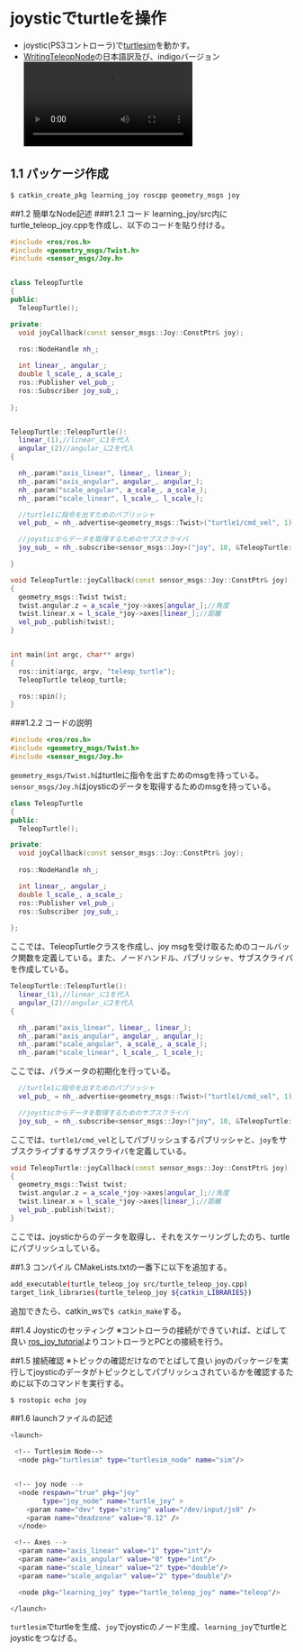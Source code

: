 # joysticでturtleを操作

* joystic(PS3コントローラ)で[turtlesim](http://wiki.ros.org/turtlesim)を動かす。
* [WritingTeleopNode](http://wiki.ros.org/joy/Tutorials/WritingTeleopNode)の日本語訳及び、indigoバージョン
![動画](learning_joy/slomobigsurmp4.mp4)

## 1.1 パッケージ作成
```bash
$ catkin_create_pkg learning_joy roscpp geometry_msgs joy
```

##1.2 簡単なNode記述
###1.2.1 コード
learning_joy/src内にturtle_teleop_joy.cppを作成し、以下のコードを貼り付ける。
```cpp
#include <ros/ros.h>
#include <geometry_msgs/Twist.h>
#include <sensor_msgs/Joy.h>


class TeleopTurtle
{
public:
  TeleopTurtle();

private:
  void joyCallback(const sensor_msgs::Joy::ConstPtr& joy);
  
  ros::NodeHandle nh_;

  int linear_, angular_;
  double l_scale_, a_scale_;
  ros::Publisher vel_pub_;
  ros::Subscriber joy_sub_;
  
};


TeleopTurtle::TeleopTurtle():
  linear_(1),//linear_に1を代入
  angular_(2)//angular_に2を代入
{

  nh_.param("axis_linear", linear_, linear_);
  nh_.param("axis_angular", angular_, angular_);
  nh_.param("scale_angular", a_scale_, a_scale_);
  nh_.param("scale_linear", l_scale_, l_scale_);

  //turtle1に指令を出すためのパブリッシャ
  vel_pub_ = nh_.advertise<geometry_msgs::Twist>("turtle1/cmd_vel", 1);

  //joysticからデータを取得するためのサブスクライバ
  joy_sub_ = nh_.subscribe<sensor_msgs::Joy>("joy", 10, &TeleopTurtle::joyCallback, this);

}

void TeleopTurtle::joyCallback(const sensor_msgs::Joy::ConstPtr& joy)
{
  geometry_msgs::Twist twist;
  twist.angular.z = a_scale_*joy->axes[angular_];//角度
  twist.linear.x = l_scale_*joy->axes[linear_];//距離
  vel_pub_.publish(twist);
}


int main(int argc, char** argv)
{
  ros::init(argc, argv, "teleop_turtle");
  TeleopTurtle teleop_turtle;

  ros::spin();
}

```

###1.2.2 コードの説明
```cpp
#include <ros/ros.h>
#include <geometry_msgs/Twist.h>
#include <sensor_msgs/Joy.h>
```
`geometry_msgs/Twist.h`はturtleに指令を出すためのmsgを持っている。
`sensor_msgs/Joy.h`はjoysticのデータを取得するためのmsgを持っている。

```cpp
class TeleopTurtle
{
public:
  TeleopTurtle();

private:
  void joyCallback(const sensor_msgs::Joy::ConstPtr& joy);
  
  ros::NodeHandle nh_;

  int linear_, angular_;
  double l_scale_, a_scale_;
  ros::Publisher vel_pub_;
  ros::Subscriber joy_sub_;
  
};
```
ここでは、TeleopTurtleクラスを作成し、joy msgを受け取るためのコールバック関数を定義している。また、ノードハンドル、パブリッシャ、サブスクライバを作成している。

```cpp
TeleopTurtle::TeleopTurtle():
  linear_(1),//linear_に1を代入
  angular_(2)//angular_に2を代入
{

  nh_.param("axis_linear", linear_, linear_);
  nh_.param("axis_angular", angular_, angular_);
  nh_.param("scale_angular", a_scale_, a_scale_);
  nh_.param("scale_linear", l_scale_, l_scale_);
```
ここでは、パラメータの初期化を行っている。

```cpp
  //turtle1に指令を出すためのパブリッシャ
  vel_pub_ = nh_.advertise<geometry_msgs::Twist>("turtle1/cmd_vel", 1);

  //joysticからデータを取得するためのサブスクライバ
  joy_sub_ = nh_.subscribe<sensor_msgs::Joy>("joy", 10, &TeleopTurtle::joyCallback, this);
```
ここでは、`turtle1/cmd_vel`としてパブリッシュするパブリッシャと、`joy`をサブスクライブするサブスクライバを定義している。

```cpp
void TeleopTurtle::joyCallback(const sensor_msgs::Joy::ConstPtr& joy)
{
  geometry_msgs::Twist twist;
  twist.angular.z = a_scale_*joy->axes[angular_];//角度
  twist.linear.x = l_scale_*joy->axes[linear_];//距離
  vel_pub_.publish(twist);
}
```
ここでは、joysticからのデータを取得し、それをスケーリングしたのち、turtleにパブリッシュしている。

##1.3 コンパイル
CMakeLists.txtの一番下に以下を追加する。
```bash
add_executable(turtle_teleop_joy src/turtle_teleop_joy.cpp)
target_link_libraries(turtle_teleop_joy ${catkin_LIBRARIES})
```
追加できたら、catkin_wsで`$ catkin_make`する。

##1.4 Joysticのセッティング
※コントローラの接続ができていれば、とばして良い
[ros_joy_tutorial](https://github.com/lancer-evolution/ros_joy_tutorial)よりコントローラとPCとの接続を行う。

##1.5 接続確認
※トピックの確認だけなのでとばして良い
joyのパッケージを実行してjoysticのデータがトピックとしてパブリッシュされているかを確認するために以下のコマンドを実行する。
```bash
$ rostopic echo joy
```

##1.6 launchファイルの記述
```bash
<launch>

 <!-- Turtlesim Node-->
  <node pkg="turtlesim" type="turtlesim_node" name="sim"/>


 <!-- joy node -->
  <node respawn="true" pkg="joy"
        type="joy_node" name="turtle_joy" >
    <param name="dev" type="string" value="/dev/input/js0" />
    <param name="deadzone" value="0.12" />
  </node>

 <!-- Axes -->
  <param name="axis_linear" value="1" type="int"/>
  <param name="axis_angular" value="0" type="int"/>
  <param name="scale_linear" value="2" type="double"/>
  <param name="scale_angular" value="2" type="double"/>

  <node pkg="learning_joy" type="turtle_teleop_joy" name="teleop"/>

</launch>
```
`turtlesim`でturtleを生成、`joy`でjoysticのノード生成、`learning_joy`でturtleとjoysticをつなげる。
